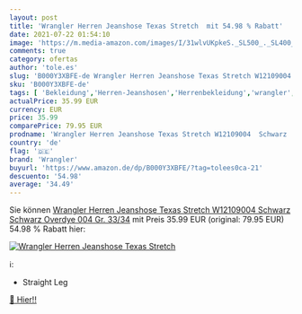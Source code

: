 ```yaml
---
layout: post
title: 'Wrangler Herren Jeanshose Texas Stretch  mit 54.98 % Rabatt'
date: 2021-07-22 01:54:10
image: 'https://m.media-amazon.com/images/I/31wlvUKpkeS._SL500_._SL400_.jpg'
comments: true
category: ofertas
author: 'tole.es'
slug: 'B000Y3XBFE-de Wrangler Herren Jeanshose Texas Stretch W12109004 Schwarz...'
sku: 'B000Y3XBFE-de'
tags: [ 'Bekleidung','Herren-Jeanshosen','Herrenbekleidung','wrangler', ]
actualPrice: 35.99 EUR
currency: EUR
price: 35.99
comparePrice: 79.95 EUR
prodname: 'Wrangler Herren Jeanshose Texas Stretch W12109004  Schwarz  Schwarz Overdye 004   Gr. 33/34'
country: 'de'
flag: '🇩🇪'
brand: 'Wrangler'
buyurl: 'https://www.amazon.de/dp/B000Y3XBFE/?tag=tolees0ca-21'
descuento: '54.98'
average: '34.49'
---
```


Sie können [Wrangler Herren Jeanshose Texas Stretch W12109004  Schwarz  Schwarz Overdye 004   Gr. 33/34](https://www.amazon.de/dp/B000Y3XBFE/?tag=tolees0ca-21) mit Preis 35.99 EUR (original: 79.95 EUR) 54.98 % Rabatt hier:

[![Wrangler Herren Jeanshose Texas Stretch ](https://m.media-amazon.com/images/I/31wlvUKpkeS._SL500_._SL400_.jpg)](https://www.amazon.de/dp/B000Y3XBFE/?tag=tolees0ca-21)

ℹ️:

- Straight Leg

[🛒 Hier!!](https://www.amazon.de/dp/B000Y3XBFE/?tag=tolees0ca-21)
